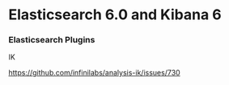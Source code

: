 
# Elasticsearch 6.0 and Kibana 6


### Elasticsearch Plugins

IK

https://github.com/infinilabs/analysis-ik/issues/730